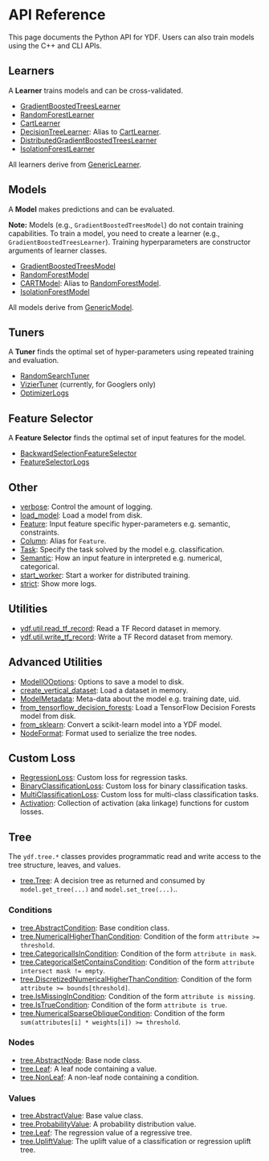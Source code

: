 # API Reference

This page documents the Python API for YDF. Users can also train models using
the C++ and CLI APIs.

## Learners

A **Learner** trains models and can be cross-validated.

-   [GradientBoostedTreesLearner](GradientBoostedTreesLearner.md)
-   [RandomForestLearner](RandomForestLearner.md)
-   [CartLearner](CartLearner.md)
-   [DecisionTreeLearner](CartLearner.md): Alias to
    [CartLearner](CartLearner.md).
-   [DistributedGradientBoostedTreesLearner](DistributedGradientBoostedTreesLearner.md)
-   [IsolationForestLearner](IsolationForestLearner.md)

All learners derive from [GenericLearner](GenericLearner.md).

## Models

A **Model** makes predictions and can be evaluated.

**Note:** Models (e.g., `GradientBoostedTreesModel`) do not contain training
capabilities. To train a model, you need to create a learner (e.g.,
`GradientBoostedTreesLearner`). Training hyperparameters are constructor
arguments of learner classes.

-   [GradientBoostedTreesModel](GradientBoostedTreesModel.md)
-   [RandomForestModel](RandomForestModel.md)
-   [CARTModel](RandomForestModel.md): Alias to
    [RandomForestModel](RandomForestModel.md).
-   [IsolationForestModel](IsolationForestModel.md)

All models derive from [GenericModel](GenericModel.md).

## Tuners

A **Tuner** finds the optimal set of hyper-parameters using repeated training
and evaluation.

-   [RandomSearchTuner](RandomSearchTuner.md)
-   [VizierTuner](VizierTuner.md) (currently, for Googlers only)
-   [OptimizerLogs](OptimizerLogs.md)

## Feature Selector

A **Feature Selector** finds the optimal set of input features for the model.

-   [BackwardSelectionFeatureSelector](BackwardSelectionFeatureSelector.md)
-   [FeatureSelectorLogs](FeatureSelectorLogs.md)

## Other

-   [verbose](utilities.md#ydf.verbose): Control the amount of logging.
-   [load_model](utilities.md#ydf.load_model): Load a model from disk.
-   [Feature](utilities.md#ydf.Feature): Input feature specific hyper-parameters
    e.g. semantic, constraints.
-   [Column](utilities.md#ydf.Column): Alias for `Feature`.
-   [Task](utilities.md#ydf.Task): Specify the task solved by the model e.g.
    classification.
-   [Semantic](utilities.md#ydf.Semantic): How an input feature in interpreted
    e.g. numerical, categorical.
-   [start_worker](utilities.md#ydf.start_worker): Start a worker for
    distributed training.
-   [strict](utilities.md#ydf.strict): Show more logs.

## Utilities

-   [ydf.util.read_tf_record](util.md#ydf.util.read_tf_record): Read a TF Record
    dataset in memory.
-   [ydf.util.write_tf_record](util.md#ydf.util.write_tf_record): Write a TF
    Record dataset from memory.

## Advanced Utilities

-   [ModelIOOptions](utilities.md#ydf.ModelIOOptions): Options to save a model
    to disk.
-   [create_vertical_dataset](utilities.md#ydf.create_vertical_dataset): Load a
    dataset in memory.
-   [ModelMetadata](utilities.md#ydf.ModelMetadata): Meta-data about the model
    e.g. training date, uid.
-   [from_tensorflow_decision_forests](utilities.md#ydf.from_tensorflow_decision_forests):
    Load a TensorFlow Decision Forests model from disk.
-   [from_sklearn](utilities.md#ydf.from_sklearn): Convert a scikit-learn model
    into a YDF model.
-   [NodeFormat](utilities.md#ydf.NodeFormat): Format used to serialize the tree
    nodes.

## Custom Loss

-   [RegressionLoss](utilities.md#ydf.RegressionLoss): Custom loss for
    regression tasks.
-   [BinaryClassificationLoss](utilities.md#ydf.BinaryClassificationLoss):
    Custom loss for binary classification tasks.
-   [MultiClassificationLoss](utilities.md#ydf.MultiClassificationLoss): Custom
    loss for multi-class classification tasks.
-   [Activation](utilities.md#ydf.Activation): Collection of activation (aka
    linkage) functions for custom losses.

## Tree

The `ydf.tree.*` classes provides programmatic read and write access to the tree
structure, leaves, and values.

-   [tree.Tree](tree.md#ydf.tree.Tree): A decision tree as returned and consumed
    by `model.get_tree(...)` and `model.set_tree(...)`..

### Conditions

-   [tree.AbstractCondition](tree.md#ydf.tree.AbstractCondition): Base condition
    class.
-   [tree.NumericalHigherThanCondition](tree.md#ydf.tree.NumericalHigherThanCondition):
    Condition of the form `attribute >= threshold`.
-   [tree.CategoricalIsInCondition](tree.md#ydf.tree.CategoricalIsInCondition):
    Condition of the form `attribute in mask`.
-   [tree.CategoricalSetContainsCondition](tree.md#ydf.tree.CategoricalSetContainsCondition):
    Condition of the form `attribute intersect mask != empty`.
-   [tree.DiscretizedNumericalHigherThanCondition](tree.md#ydf.tree.DiscretizedNumericalHigherThanCondition):
    Condition of the form `attribute >= bounds[threshold]`.
-   [tree.IsMissingInCondition](tree.md#ydf.tree.IsMissingInCondition):
    Condition of the form `attribute is missing`.
-   [tree.IsTrueCondition](tree.md#ydf.tree.IsTrueCondition): Condition of the
    form `attribute is true`.
-   [tree.NumericalSparseObliqueCondition](tree.md#ydf.tree.NumericalSparseObliqueCondition):
    Condition of the form `sum(attributes[i] * weights[i]) >= threshold`.

### Nodes

-   [tree.AbstractNode](tree.md#ydf.tree.AbstractNode): Base node class.
-   [tree.Leaf](tree.md#ydf.tree.Leaf): A leaf node containing a value.
-   [tree.NonLeaf](tree.md#ydf.tree.NonLeaf): A non-leaf node containing a
    condition.

### Values

-   [tree.AbstractValue](tree.md#ydf.tree.AbstractValue): Base value class.
-   [tree.ProbabilityValue](tree.md#ydf.tree.ProbabilityValue): A probability
    distribution value.
-   [tree.Leaf](tree.md#ydf.tree.Leaf): The regression value of a regressive
    tree.
-   [tree.UpliftValue](tree.md#ydf.tree.UpliftValue): The uplift value of a
    classification or regression uplift tree.

